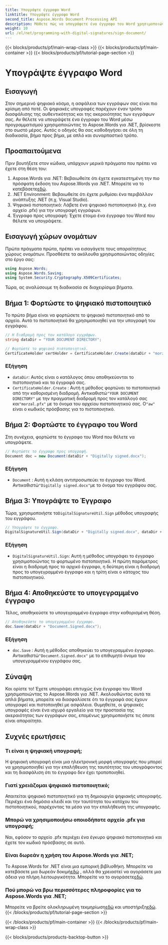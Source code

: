 ```yaml
---
title: Υπογράψτε έγγραφο Word
linktitle: Υπογράψτε έγγραφο Word
second_title: Aspose.Words Document Processing API
description: Μάθετε πώς να υπογράφετε ένα έγγραφο του Word χρησιμοποιώντας το Aspose.Words για .NET με αυτόν τον οδηγό βήμα προς βήμα. Ασφαλίστε τα έγγραφά σας με ευκολία.
weight: 10
url: /el/net/programming-with-digital-signatures/sign-document/
---
```


{{< blocks/products/pf/main-wrap-class >}}
{{< blocks/products/pf/main-container >}}
{{< blocks/products/pf/tutorial-page-section >}}

# Υπογράψτε έγγραφο Word

## Εισαγωγή

Στον σημερινό ψηφιακό κόσμο, η ασφάλεια των εγγράφων σας είναι πιο κρίσιμη από ποτέ. Οι ψηφιακές υπογραφές παρέχουν έναν τρόπο διασφάλισης της αυθεντικότητας και της ακεραιότητας των εγγράφων σας. Αν θέλετε να υπογράψετε ένα έγγραφο του Word μέσω προγραμματισμού χρησιμοποιώντας το Aspose.Words για .NET, βρίσκεστε στο σωστό μέρος. Αυτός ο οδηγός θα σας καθοδηγήσει σε όλη τη διαδικασία, βήμα προς βήμα, με απλό και συναρπαστικό τρόπο.

## Προαπαιτούμενα

Πριν βουτήξετε στον κώδικα, υπάρχουν μερικά πράγματα που πρέπει να έχετε στη θέση του:

1.  Aspose.Words για .NET: Βεβαιωθείτε ότι έχετε εγκατεστημένη την πιο πρόσφατη έκδοση του Aspose.Words για .NET. Μπορείτε να το κατεβάσετε[εδώ](https://releases.aspose.com/words/net/).
2. .NET Environment: Βεβαιωθείτε ότι έχετε ρυθμίσει ένα περιβάλλον ανάπτυξης .NET (π.χ. Visual Studio).
3. Ψηφιακό πιστοποιητικό: Λάβετε ένα ψηφιακό πιστοποιητικό (π.χ. ένα αρχείο .pfx) για την υπογραφή εγγράφων.
4. Έγγραφο προς υπογραφή: Έχετε έτοιμο ένα έγγραφο του Word που θέλετε να υπογράψετε.

## Εισαγωγή χώρων ονομάτων

Πρώτα πράγματα πρώτα, πρέπει να εισαγάγετε τους απαραίτητους χώρους ονομάτων. Προσθέστε τα ακόλουθα χρησιμοποιώντας οδηγίες στο έργο σας:

```csharp
using Aspose.Words;
using Aspose.Words.Saving;
using System.Security.Cryptography.X509Certificates;
```

Τώρα, ας αναλύσουμε τη διαδικασία σε διαχειρίσιμα βήματα.

## Βήμα 1: Φορτώστε το ψηφιακό πιστοποιητικό

Το πρώτο βήμα είναι να φορτώσετε το ψηφιακό πιστοποιητικό από το αρχείο. Αυτό το πιστοποιητικό θα χρησιμοποιηθεί για την υπογραφή του εγγράφου.

```csharp
// Η διαδρομή προς τον κατάλογο εγγράφων.
string dataDir = "YOUR DOCUMENT DIRECTORY";

// Φορτώστε το ψηφιακό πιστοποιητικό.
CertificateHolder certHolder = CertificateHolder.Create(dataDir + "morzal.pfx", "aw");
```

### Εξήγηση

- `dataDir`: Αυτός είναι ο κατάλογος όπου αποθηκεύονται το πιστοποιητικό και τα έγγραφά σας.
- `CertificateHolder.Create` : Αυτή η μέθοδος φορτώνει το πιστοποιητικό από την καθορισμένη διαδρομή. Αντικαθιστώ`"YOUR DOCUMENT DIRECTORY"` με την πραγματική διαδρομή προς τον κατάλογό σας και`"morzal.pfx"` με το όνομα του αρχείου πιστοποιητικού σας. Ο`"aw"` είναι ο κωδικός πρόσβασης για το πιστοποιητικό.

## Βήμα 2: Φορτώστε το έγγραφο του Word

Στη συνέχεια, φορτώστε το έγγραφο του Word που θέλετε να υπογράψετε.

```csharp
// Φορτώστε το έγγραφο προς υπογραφή.
Document doc = new Document(dataDir + "Digitally signed.docx");
```

### Εξήγηση

- `Document` : Αυτή η κλάση αντιπροσωπεύει το έγγραφο του Word. Αντικαθιστώ`"Digitally signed.docx"`με το όνομα του εγγράφου σας.

## Βήμα 3: Υπογράψτε το Έγγραφο

 Τώρα, χρησιμοποιήστε το`DigitalSignatureUtil.Sign` μέθοδος υπογραφής του εγγράφου.

```csharp
// Υπογράψτε το έγγραφο.
DigitalSignatureUtil.Sign(dataDir + "Digitally signed.docx", dataDir + "Document.Signed.docx", certHolder);
```

### Εξήγηση

- `DigitalSignatureUtil.Sign`: Αυτή η μέθοδος υπογράφει το έγγραφο χρησιμοποιώντας το φορτωμένο πιστοποιητικό. Η πρώτη παράμετρος είναι η διαδρομή προς το αρχικό έγγραφο, η δεύτερη είναι η διαδρομή προς το υπογεγραμμένο έγγραφο και η τρίτη είναι ο κάτοχος του πιστοποιητικού.

## Βήμα 4: Αποθηκεύστε το υπογεγραμμένο έγγραφο

Τέλος, αποθηκεύστε το υπογεγραμμένο έγγραφο στην καθορισμένη θέση.

```csharp
// Αποθηκεύστε το υπογεγραμμένο έγγραφο.
doc.Save(dataDir + "Document.Signed.docx");
```

### Εξήγηση

- `doc.Save` : Αυτή η μέθοδος αποθηκεύει το υπογεγραμμένο έγγραφο. Αντικαθιστώ`"Document.Signed.docx"` με το επιθυμητό όνομα του υπογεγραμμένου εγγράφου σας.

## Σύναψη

Και ορίστε το! Έχετε υπογράψει επιτυχώς ένα έγγραφο του Word χρησιμοποιώντας το Aspose.Words για .NET. Ακολουθώντας αυτά τα απλά βήματα, μπορείτε να διασφαλίσετε ότι τα έγγραφά σας έχουν υπογραφεί και πιστοποιηθεί με ασφάλεια. Θυμηθείτε, οι ψηφιακές υπογραφές είναι ένα ισχυρό εργαλείο για την προστασία της ακεραιότητας των εγγράφων σας, επομένως χρησιμοποιήστε τις όποτε είναι απαραίτητο.

## Συχνές ερωτήσεις

### Τι είναι η ψηφιακή υπογραφή;
Η ψηφιακή υπογραφή είναι μια ηλεκτρονική μορφή υπογραφής που μπορεί να χρησιμοποιηθεί για την επαλήθευση της ταυτότητας του υπογράφοντος και τη διασφάλιση ότι το έγγραφο δεν έχει τροποποιηθεί.

### Γιατί χρειάζομαι ψηφιακό πιστοποιητικό;
Απαιτείται ψηφιακό πιστοποιητικό για τη δημιουργία ψηφιακής υπογραφής. Περιέχει ένα δημόσιο κλειδί και την ταυτότητα του κατόχου του πιστοποιητικού, παρέχοντας τα μέσα για την επαλήθευση της υπογραφής.

### Μπορώ να χρησιμοποιήσω οποιοδήποτε αρχείο .pfx για υπογραφή;
Ναι, εφόσον το αρχείο .pfx περιέχει ένα έγκυρο ψηφιακό πιστοποιητικό και έχετε τον κωδικό πρόσβασης σε αυτό.

### Είναι δωρεάν η χρήση του Aspose.Words για .NET;
 Το Aspose.Words for .NET είναι μια εμπορική βιβλιοθήκη. Μπορείτε να κατεβάσετε μια δωρεάν δοκιμή[εδώ](https://releases.aspose.com/) , αλλά θα χρειαστεί να αγοράσετε μια άδεια για πλήρη λειτουργικότητα. Μπορείτε να το αγοράσετε[εδώ](https://purchase.aspose.com/buy).

### Πού μπορώ να βρω περισσότερες πληροφορίες για το Aspose.Words για .NET;
 Μπορείτε να βρείτε ολοκληρωμένη τεκμηρίωση[εδώ](https://reference.aspose.com/words/net/) και υποστήριξη[εδώ](https://forum.aspose.com/c/words/8).
{{< /blocks/products/pf/tutorial-page-section >}}

{{< /blocks/products/pf/main-container >}}
{{< /blocks/products/pf/main-wrap-class >}}

{{< blocks/products/products-backtop-button >}}
